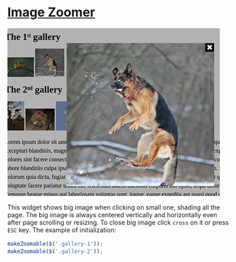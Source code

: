 # [Image Zoomer](http://viacheslav-karnaukh.github.io/zoomable)

![Image Zoomer example](../img/zoomable.png)

This widget shows big image when clicking on small one, shading all the page. The big image is always centered vertically and horizontally even after page scrolling or resizing. To close big image click `cross` on it or press `ESC` key. The example of initialization:

```javascript
makeZoomable($('.gallery-1'));
makeZoomable($('.gallery-2'));
```